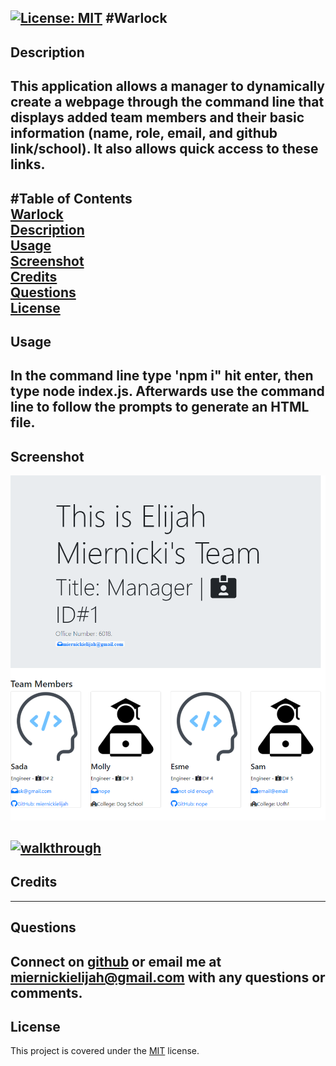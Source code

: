 [![License: MIT](https://img.shields.io/badge/License-MIT-yellow.svg)](https://opensource.org/licenses/MIT)
#Warlock
-------------
## Description  
This application allows a manager to dynamically create a webpage through the command line that displays added team members and their basic information (name, role, email, and github link/school). It also allows quick access to these links.
-------------
#Table of Contents  
[Warlock](#Warlock)  
[Description](#Description)  
[Usage](#Usage)  
[Screenshot](#Screenshot)  
[Credits](#Credits)  
[Questions](#Questions)  
[License](#License)  
--------------
## Usage  
In the command line type 'npm i" hit enter, then type node index.js. Afterwards use the command line to follow the prompts to generate an HTML file. 
--------------
## Screenshot  
![Screenshot](assets/images/screenshot.png)

[![walkthrough](https://res.cloudinary.com/marcomontalbano/image/upload/v1623346710/video_to_markdown/images/google-drive--1jxLeV_9vGF-dtMO_bgdVgS9wToa5irYc-c05b58ac6eb4c4700831b2b3070cd403.jpg)](https://drive.google.com/file/d/1I2LbVkbqgTCzYXYxcJHLjtrRPxg5eMnk/view "walkthrough")
--------------
## Credits  

--------------
## Questions  
Connect on [github](https://github.com/MiernickiElijah) or email me at miernickielijah@gmail.com with any questions or comments. 
--------------
## License  
This project is covered under the [MIT](https://choosealicense.com/licenses/mit/) license.